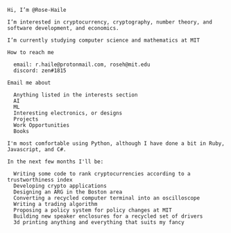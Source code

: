     Hi, I’m @Rose-Haile

    I’m interested in cryptocurrency, cryptography, number theory, and software development, and economics.

    I’m currently studying computer science and mathematics at MIT

    How to reach me
      
      email: r.haile@protonmail.com, roseh@mit.edu  
      discord: zen#1815

    Email me about
      
      Anything listed in the interests section
      AI
      ML
      Interesting electronics, or designs
      Projects
      Work Opportunities
      Books
 
    I'm most comfortable using Python, although I have done a bit in Ruby, Javascript, and C#.

    In the next few months I'll be: 
 
      Writing some code to rank cryptocurrencies according to a trustworthiness index
      Developing crypto applications
      Designing an ARG in the Boston area
      Converting a recycled computer terminal into an oscilloscope
      Writing a trading algorithm
      Proposing a policy system for policy changes at MIT
      Building new speaker enclosures for a recycled set of drivers
      3d printing anything and everything that suits my fancy
      
<!---
Rose-Haile/Rose-Haile is a ✨ special ✨ repository because its `README.md` (this file) appears on your GitHub profile.
You can click the Preview link to take a look at your changes.
--->
